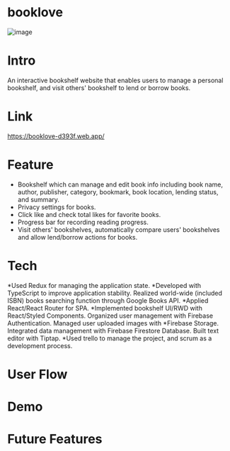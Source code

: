 <h1>booklove</h1>

![image](https://firebasestorage.googleapis.com/v0/b/booklove-d393f.appspot.com/o/forReadMe%2F%E5%B0%81%E9%9D%A2.png?alt=media&token=64154935-0ef6-45a7-94cf-fb19fc3b71f5)

<h1>Intro</h1>

An interactive bookshelf website that enables users to manage a personal bookshelf, and visit others' bookshelf to lend or borrow books.

<h1>Link</h1>

<https://booklove-d393f.web.app/>

<h1>Feature</h1>

- Bookshelf which can manage and edit book info including book name, author, publisher, category, bookmark, book location, lending status, and summary.
- Privacy settings for books.
- Click like and check total likes for favorite books.
- Progress bar for recording reading progress.
- Visit others' bookshelves, automatically compare users' bookshelves and allow lend/borrow actions for books.

<h1>Tech</h1>

*Used Redux for managing the application state.
*Developed with TypeScript to improve application stability. Realized world-wide (included ISBN) books searching function through Google Books API.
*Applied React/React Router for SPA.
*Implemented bookshelf UI/RWD with React/Styled Components. Organized user management with Firebase Authentication. Managed user uploaded images with *Firebase Storage. Integrated data management with Firebase Firestore Database. Built text editor with Tiptap.
*Used trello to manage the project, and scrum as a development process.

<h1>User Flow</h1>

<h1>Demo</h1>

<h1>Future Features</h1>



